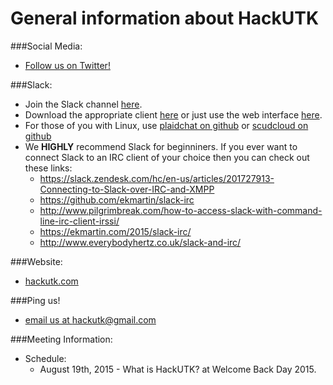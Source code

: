 # General information about HackUTK

###Social Media:
- [Follow us on Twitter!](https://twitter.com/hackutk)

###Slack:
- Join the Slack channel [here](http://hackutk.herokuapp.com/).
- Download the appropriate client [here](https://slack.com/apps) or just use the web interface [here](hackutk.slack.com).
- For those of you with Linux, use [plaidchat on github](https://github.com/plaidchat/plaidchat) or [scudcloud on github](https://github.com/raelgc/scudcloud)
- We **HIGHLY** recommend Slack for beginniners. If you ever want to connect Slack to an IRC client of your choice then you can check out these links:
  - https://slack.zendesk.com/hc/en-us/articles/201727913-Connecting-to-Slack-over-IRC-and-XMPP
  - https://github.com/ekmartin/slack-irc
  - http://www.pilgrimbreak.com/how-to-access-slack-with-command-line-irc-client-irssi/
  - https://ekmartin.com/2015/slack-irc/
  - http://www.everybodyhertz.co.uk/slack-and-irc/

###Website: 
- [hackutk.com](hackutk.com)

###Ping us!
- [email us at hackutk@gmail.com](mailto:hackutk@gmail.com)

###Meeting Information:
- Schedule:
  - August 19th, 2015 - What is HackUTK? at Welcome Back Day 2015.
